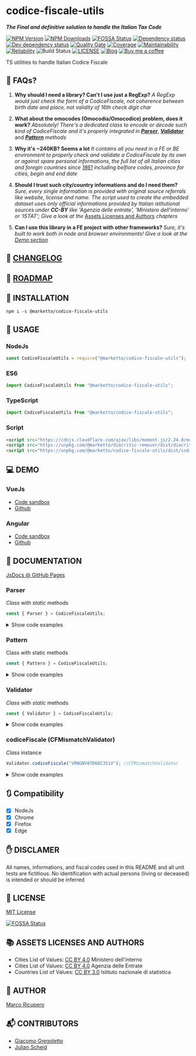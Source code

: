 # codice-fiscale-utils

**_The Final and definitive solution to handle the Italian Tax Code_**

[![NPM Version](https://img.shields.io/npm/v/@marketto/codice-fiscale-utils.svg)](https://www.npmjs.com/package/@marketto/codice-fiscale-utils)
[![NPM Downloads](https://img.shields.io/npm/dm/@marketto/codice-fiscale-utils.svg)](https://www.npmjs.com/package/@marketto/codice-fiscale-utils)
[![FOSSA Status](https://app.fossa.io/api/projects/git%2Bgithub.com%2FMarketto%2Fcodice-fiscale-utils.svg?type=shield)](https://app.fossa.io/projects/git%2Bgithub.com%2FMarketto%2Fcodice-fiscale-utils?ref=badge_shield)
[![Dependency status](https://david-dm.org/Marketto/codice-fiscale-utils.svg)](https://david-dm.org/Marketto/codice-fiscale-utils)
[![Dev dependency status](https://david-dm.org/Marketto/codice-fiscale-utils/dev-status.svg)](https://david-dm.org/Marketto/codice-fiscale-utils?type=dev)
[![Quality Gate](https://sonarcloud.io/api/project_badges/measure?project=Marketto_codice-fiscale-utils&metric=alert_status)](https://sonarcloud.io/dashboard/index/Marketto_codice-fiscale-utils)
[![Coverage](https://sonarcloud.io/api/project_badges/measure?project=Marketto_codice-fiscale-utils&metric=coverage)](https://sonarcloud.io/dashboard/index/Marketto_codice-fiscale-utils)
[![Maintainability](https://sonarcloud.io/api/project_badges/measure?project=Marketto_codice-fiscale-utils&metric=sqale_rating)](https://sonarcloud.io/dashboard/index/Marketto_codice-fiscale-utils)
[![Reliability](https://sonarcloud.io/api/project_badges/measure?project=Marketto_codice-fiscale-utils&metric=reliability_rating)](https://sonarcloud.io/dashboard/index/Marketto_codice-fiscale-utils)
![Build Status](http://ci.marketto.it/buildStatus/icon?job=codice-fiscale-utils)
[![LICENSE](https://img.shields.io/badge/licese-MIT-gold.svg)](https://github.com/Marketto/codice-fiscale-utils/blob/master/LICENSE)
[![Blog](https://img.shields.io/badge/blog-marketto-blue.svg)](http://blog.marketto.it)
[![Buy me a coffee](https://img.shields.io/badge/Ko--fi-donate-blueviolet)](https://ko-fi.com/marketto)

TS utilities to handle Italian Codice Fiscale

## 📗 FAQs?

1. **Why should I need a library? Can't I use just a RegExp?**
   _A RegExp would just check the form of a CodiceFiscale, not coherence between birth date and place, not validity of 16th check digit char_

2. **What about the omocodes (Omocodia/Omocodice) problem, does it work?**
   _Absolutely! There's a dedicated class to encode or decode such kind of CodiceFiscale and it's properly integrated in_ [**_Parser_**](#parser), [**_Validator_**](#validator) and [**_Pattern_**](#pattern) _methods_

3. **Why it's ~240KB? Seems a lot**
   _It contains all you need in a FE or BE environment to properly check and validate a CodiceFiscale by its own or against spare personal informations, the full list of all Italian cities and foregin countries since [1861](https://en.wikipedia.org/wiki/Kingdom_of_Italy) including belfiore codes, province for cities, begin and end date_

4. **Should I trust such city/country informations and do I need them?**
   _Sure, every single information is provided with original source referrals like website, license and name. The script used to create the embedded dataset uses only official informations provided by Italian istitutional sources under_ **_CC-BY_** _like 'Agenzia delle entrate', 'Ministero dell'interno' or 'ISTAT'; Give a look at the_ [Assets Licenses and Authors](#assets-licenses-and-authors) _chapters_

5. **Can I use this library in a FE project with other frameworks?**
   _Sure, it's built to work both in node and browser environments! Give a look at the [Demo section](#demo)_

## 📙 [CHANGELOG](CHANGELOG.MD)

## 🚃 [ROADMAP](ROADMAP.MD)

## 🔌 INSTALLATION

```{r, engine='bash', global_install}
npm i -s @marketto/codice-fiscale-utils
```

## 🔧 USAGE

### NodeJs

```javascript
const CodiceFiscaleUtils = require("@marketto/codice-fiscale-utils");
```

### ES6

```javascript
import CodiceFiscaleUtils from "@marketto/codice-fiscale-utils";
```

### TypeScript

```typescript
import CodiceFiscaleUtils from "@marketto/codice-fiscale-utils";
```

### Script

```html
<script src="https://cdnjs.cloudflare.com/ajax/libs/moment.js/2.24.0/moment.min.js"></script>
<script src="https://unpkg.com/@marketto/diacritic-remover/dist/diacritic-remover.bundle.min.js"></script>
<script src="https://unpkg.com/@marketto/codice-fiscale-utils/dist/codice-fiscale-utils.bundle.min.js"></script>
```

## 💻 DEMO

### VueJs

- [Code sandbox](https://codesandbox.io/s/github/Marketto/codice-fiscale-utils-vue-demo)
- [Github](https://github.com/Marketto/codice-fiscale-utils-vue-demo)

### Angular

- [Code sandbox](https://codesandbox.io/s/github/Marketto/codice-fiscale-utils-angular-demo)
- [Github](https://github.com/Marketto/codice-fiscale-utils-angular-demo)

## 📖 DOCUMENTATION

[JsDocs @ GitHub Pages](https://marketto.github.io/codice-fiscale-utils/)

### Parser

_Class_ with _static_ methods

```javascript
const { Parser } = CodiceFiscaleUtils;
```

<details>
    <summary>Show code examples</summary>

#### Parser.cfDeomocode

```javascript
Parser.cfDeomocode("KKALMNVMAPLB331Z"); //KKALMN91A30B331P
Parser.cfDeomocode("kkalmnvmaplb331z"); //kkalmn91a30b331p
```

#### Parser.cfOmocodeId

```javascript
Parser.cfOmocodeId("VRNGNYLtdsucprmt"); //127
Parser.cfOmocodeId("kkalmn91as0b331z"); //16
Parser.cfOmocodeId("kkalmn91a30b331z"); //0
```

#### Parser.cfOmocode

```javascript
Parser.cfOmocode("VRNGNY07d68c351v", 0); //VRNGNY07d68c351v
Parser.cfOmocode("VRNGNY07d68c351v", 1); //VRNGNY07d68c35Mn
Parser.cfOmocode("VRNGNY07d68c351v", 2); //VRNGNY07d68c3R1h
Parser.cfOmocode("VRNGNY07d68c351v", 3); //VRNGNY07d68c3RMz
Parser.cfOmocode("VRNGNY07d68c351v", 8); //VRNGNY07d6Uc351s
Parser.cfOmocode("VRNGNY07d68c351v", 32); //VRNGNY0Td68c351h
Parser.cfOmocode("VRNGNY07d68c351v", 127); //VRNGNYLTdSUcPRMt
//Re-omocode
Parser.cfOmocode("kkalmnvmaplb331z", 0); //kkalmn91a30b331p
Parser.cfOmocode("kkalmnvmaplb331z", 1); //kkalmn91a30b33Mh
Parser.cfOmocode("kkalmnvmaplb331z", 74); //kkalmnv1a3lb3P1t
Parser.cfOmocode("kkalmnvmaplb331z", 127); //kkalmnvmaplbPPMe
```

#### Parser.cfToLastName

```javascript
Parser.cfToLastName("WYZ"); //W*Y*Z*
```

#### Parser.cfToFirstName

```javascript
Parser.cfToFirstName("ZZZWAE"); //WAE*
```

#### Parser.cfToGender

```javascript
Parser.cfToGender("XXXYYY90B20"); //M
Parser.cfToGender("XXXYYY90B63"); //F
```

#### Parser.cfToBirthDay

```javascript
Parser.cfToBirthDay("XXXYYY90B71"); //31
```

#### Parser.cfToBirthMonth

```javascript
Parser.cfToBirthMonth("XXXYYY92C"); //2
```

#### Parser.cfToBirthYear

Parser will consider dates that can be both _19xx_ and _20xx_ as **_20xx_** if they would be valid in the last 100 years range from now

```javascript
Parser.cfToBirthYear("XXXYYY92"); //1992
Parser.cfToBirthYear("XXXYYY12"); //2012
```

#### Parser.cfToBirthDate

```javascript
const dt = Parser.cfToBirthDate("XXXYYY81A63"); //Date
dt.toJSON(); //1981-01-23T...
```

#### Parser.cfToBirthPlace

```javascript
const birthPlace = Parser.cfToBirthPlace("XXXYYY92B20H501");
/*
{
    firstName: "ROMA",
    belfioreCode: "H501",
    creationDate: Date("1884-09-10T22:00:00.000Z"),
    expirationDate: Date("9999-12-31T22:59:59.999Z"),
    province: "RM",
    dataSource: {
        "name": "Ministero dell\'Interno",
        "url": "https://developers.italia.it/en/anpr",
        "license": "cc-by-4.0",
        "licenseUrl": "https://creativecommons.org/licenses/by/4.0/legalcode.it",
        "termsAndConditions": "https://github.com/italia/anpr/blob/master/src/archivi/ANPR_archivio_comuni_legenda.md",
        "authors": "https://github.com/italia/anpr/blob/master/AUTHORS"
    }
}
*/
```

#### Parser.cfDecode

```javascript
Parser.cfDecode("VRNGNY07D68C351V");
/*
{
    lastName: 'V*R*N*',
    firstName: 'G*N*Y*',
    day: 28,
    month: 3,
    year: 2017,
    gender: 'F',
    place: 'CATANIA'
}
*/
```

#### Parser.lastNameToCf

```javascript
Parser.lastNameToCf("Rossi"); //RSS
Parser.lastNameToCf("Réno"); //RNE
Parser.lastNameToCf("Aieie"); //AIE
```

#### Parser.firstNameToCf

```javascript
Parser.firstNameToCf("Dòminique"); //DNQ
Parser.firstNameToCf("Mark"); //MRK
Parser.firstNameToCf("Tom"); //TMO
Parser.firstNameToCf("Ania"); //NAI
```

#### Parser.yearToCf

```javascript
Parser.yearToCf("1990"); //90
Parser.yearToCf(2010); //10
Parser.yearToCf("02"); //02
```

#### Parser.monthToCf

```javascript
Parser.monthToCf(0); //A
Parser.monthToCf(4); //E
Parser.monthToCf(8); //P
```

#### Parser.monthToCf

```javascript
Parser.monthToCf(0); //A
Parser.monthToCf(4); //E
Parser.monthToCf(8); //P
```

#### Parser.dayGenderToCf

```javascript
Parser.dayGenderToCf(3, "M"); //03
Parser.dayGenderToCf(7, "F"); //47
```

#### Parser.dateGenderToCf

```javascript
Parser.dateGenderToCf([2016, 3, 23], "M"); //16D23
Parser.dateGenderToCf("1987-09-22", "F"); //87P62
Parser.dateGenderToCf(new Date(2016, 2, 23, 12), "M"); //16C23
Parser.dateGenderToCf(moment(1988, 7, 3, 12), "F"); //88M43
```

#### Parser.placeToCf

```javascript
Parser.placeToCf("Bologna");
/*
{
    belfioreCode: 'A944',
    firstName: 'BOLOGNA',
    creationDate: 1861-03-16T23:00:00.000Z,
    expirationDate: 9999-12-31T22:59:59.999Z,
    dataSource: {...},
    province: 'BO'
}
*/
Parser.placeToCf([1990], "Unione Sovietica");
/*
{
    belfioreCode: 'Z135',
    firstName: 'Unione Sovietica',
    creationDate: 1860-12-31T23:00:00.000Z,
    expirationDate: 1991-12-31T22:59:59.999Z,
    dataSource: {...},
    iso3166: 'SU'
}
*/
Parser.placeToCf([2000], "Unione Sovietica"); //null
```

#### Parser.encodeCf

```javascript
Parser.encodeCf({
	lastName: "Veronesi",
	firstName: "Genny",
	year: 1907,
	month: 3,
	day: 28,
	gender: "F",
	place: "Catania",
}); //VRNGNY07D68C351V
```

</details>

### Pattern

Class with static methods

```javascript
const { Pattern } = CodiceFiscaleUtils;
```

<details>
    <summary>Show code examples</summary>

#### Pattern.cfLastName

```javascript
Pattern.cfLastName().test("KST"); //true
Pattern.cfLastName().test("AST"); //false
Pattern.cfLastName("Alex").test("KST"); //false
Pattern.cfLastName("Alex").test("LXA"); //true
```

#### Pattern.cfFirstName

```javascript
Pattern.cfFirstName().test("NIX"); //true
Pattern.cfFirstName().test("UIK"); //false
Pattern.cfFirstName("Dominique").test("DMN"); //false
Pattern.cfFirstName("Dominique").test("DNQ"); //true
```

#### Pattern.cfYear

```javascript
Pattern.cfYear().test("07"); //true
Pattern.cfYear().test("3"); //false
Pattern.cfYear(1907).test("07"); //true
Pattern.cfYear(1986).test("U6"); //true - omocode
Pattern.cfYear(1986).test("87"); //false
```

#### Pattern.cfMonth

```javascript
Pattern.cfMonth().test("C"); //true
Pattern.cfMonth().test("Z"); //false
Pattern.cfMonth(3).test("D"); //true
Pattern.cfMonth(3).test("A"); //false
```

#### Pattern.cfDay

```javascript
Pattern.cfDay().test("0M"); //true - omocode
Pattern.cfDay().test("33"); //false
Pattern.cfDay(12).test("12"); //true - male
Pattern.cfDay(12).test("52"); //true - female
Pattern.cfDay(12).test("MN"); //true - omocode
Pattern.cfDay(12).test("22"); //false
```

#### Pattern.cfDayGender

```javascript
Pattern.cfDayGender().test("0M"); //true
Pattern.cfDayGender().test("73"); //false
Pattern.cfDayGender(9, "F").test("RM"); //true
Pattern.cfDayGender(1, "F").test("41"); //true
Pattern.cfDayGender(1, "M").test("41"); //false
```

#### Pattern.cfDateGender

```javascript
Pattern.cfDateGender().test("83D22"); //true
Pattern.cfDateGender().test("83Z32"); //false
Pattern.cfDateGender([1983, 3, 22], "M").test("U3D2N"); //true
Pattern.cfDateGender("1995-05-01", "F").test("V5EQ1"); //true
Pattern.cfDateGender([1983, 3, 22], "M").test("83D62"); //false
```

#### Pattern.cfPlace

```javascript
Pattern.cfPlace().test("A662"); //true
Pattern.cfPlace().test("Z974"); //false
Pattern.cfPlace("Bari").test("H501"); //true
Pattern.cfPlace([1933], "Fiume").test("D620"); //true
Pattern.cfPlace([2000], "Fiume").test("D620"); //false - Always invalid
```

#### Pattern.codiceFiscale

```javascript
Pattern.codiceFiscale().test("VRNGNY07D68C351V"); //true
Pattern.codiceFiscale().test("MRNMIA02E45L2193"); //false
//Partial info
Pattern.codiceFiscale({
	lastName: "Veronesi",
	firstName: "Genny",
	gender: "F",
	place: "Catania",
}).test("VRNGNY97A65C351V"); //true
//Full info
Pattern.codiceFiscale({
	lastName: "Veronesi",
	firstName: "Genny",
	year: 1907,
	month: 3,
	day: 28,
	gender: "F",
	place: "Catania",
}).test("VRNGNY07D68C351V"); //true
```

#### Pattern.lastName

```javascript
Pattern.lastName().test("Kristersen"); //true
Pattern.lastName("VLD").test("Vàlidàtòr"); //true
Pattern.lastName("AIX").test("Air"); //false
```

#### Pattern.firstName

```javascript
Pattern.firstName().test("Rossi"); //true
Pattern.firstName("XYZAIE").test("Aieie"); //true
Pattern.firstName("XYZAIX").test("Air"); //false
```

#### Pattern.date

```javascript
Pattern.date().test("1995"); //true
Pattern.date().test("1985-01"); //true
Pattern.date().test("1970-03-03"); //true
Pattern.date().test("1970-03-"); //false
Pattern.date("XYZXYZ88H61").test("1988-06-21"); //true
Pattern.date("XYZXYZ92C16").test("1992-03-26"); //false
```

#### Pattern.gender

```javascript
Pattern.gender().test("F"); //true
Pattern.gender().test("X"); //false
Pattern.gender("XYZXYZ88H61").test("F"); //true
Pattern.gender("XYZXYZ88H61").test("M"); //false
```

#### Pattern.place

```javascript
Pattern.place().test("Roma"); //true
Pattern.place("XYZXYZ92C16A662").test("Bari"); //true
Pattern.place("XYZXYZ12S30A662").test("Bologna"); //false
```

</details>

### Validator

_Class_ with _static_ methods

```javascript
const { Validator } = CodiceFiscaleUtils;
```

<details>
    <summary>Show code examples</summary>

#### isLastNameValid

```javascript
Validator.isLastNameValid("Test"); //true
Validator.isLastNameValid("Tést N'àme"); //true
Validator.isLastNameValid(""); //false
Validator.isLastNameValid("@!#"); //false
```

#### isLastNameInvalid

```javascript
Validator.isLastNameInvalid("Test"); //false
Validator.isLastNameInvalid("Tést N'àme"); //false
Validator.isLastNameInvalid(""); //false
Validator.isLastNameInvalid("@!#"); //true
```

#### isFirstNameValid

```javascript
Validator.isFirstNameValid("Test"); //true
Validator.isFirstNameValid("Tést N'àme"); //true
Validator.isFirstNameValid(""); //false
Validator.isFirstNameValid("@!#"); //false
```

#### isFirstNameInvalid

```javascript
Validator.isFirstNameInvalid("Test"); //false
Validator.isFirstNameInvalid("Tést N'àme"); //false
Validator.isFirstNameInvalid(""); //false
Validator.isFirstNameInvalid("@!#"); //true
```

#### isBirthDateValid

```javascript
Validator.isBirthDateValid("1999-01-01"); //true
Validator.isBirthDateValid([1999, 0, 1]); //true
Validator.isBirthDateValid(""); //false
Validator.isBirthDateValid("2000-02-30"); //false
Validator.isBirthDateValid("No date"); //false
Validator.isBirthDateValid("@!#"); //false
```

#### isBirthDateInvalid

```javascript
Validator.isBirthDateInvalid("1999-01-01"); //false
Validator.isBirthDateInvalid([1999, 0, 1]); //false
Validator.isBirthDateInvalid(""); //false
Validator.isBirthDateInvalid("2000-02-30"); //true
Validator.isBirthDateInvalid("No date"); //true
Validator.isBirthDateInvalid("@!#"); //true
```

#### isBirthPlaceValid

```javascript
Validator.isBirthPlaceValid("Roma"); //true
Validator.isBirthPlaceValid("H501"); //true
Validator.isBirthPlaceValid(""); //false
Validator.isBirthPlaceValid("Moon"); //false
//With scoped BelfioreConnector
//By places active at the given date
Validator.isBirthPlaceValid("Unione sovietica", Belfiore.active()); //false
Validator.isBirthPlaceValid("Federazione Russa", Belfiore.active()); //true
Validator.isBirthPlaceValid("Unione sovietica", Belfiore.active([1980])); //true
Validator.isBirthPlaceValid("Federazione Russa", Belfiore.active([1980])); //false
//By places active from a given date
Validator.isBirthPlaceValid("Unione sovietica", Belfiore.from()); //false
Validator.isBirthPlaceValid("Federazione Russa", Belfiore.from()); //true
Validator.isBirthPlaceValid("Unione sovietica", Belfiore.from([1980])); //true
Validator.isBirthPlaceValid("Federazione Russa", Belfiore.from([1980])); //true
//By cities
Validator.isBirthPlaceValid("Francia", Belfiore.cities); //false
Validator.isBirthPlaceValid("A662", Belfiore.cities); //true
//By countries
Validator.isBirthPlaceValid("Belgio", Belfiore.countries); //true
//By province
Validator.isBirthPlaceValid("Vibo Valentia", Belfiore.byProvince("VV")); //true
Validator.isBirthPlaceValid("H501", Belfiore.byProvince("VV")); //false
```

#### isBirthPlaceInvalid

```javascript
Validator.isBirthPlaceInvalid("Roma"); //false
Validator.isBirthPlaceInvalid("H501"); //false
Validator.isBirthPlaceInvalid(""); //false
Validator.isBirthPlaceInvalid("Moon"); //true
//With scoped BelfioreConnector
//By places active at the given date
Validator.isBirthPlaceInvalid("Unione sovietica", Belfiore.active()); //true
Validator.isBirthPlaceInvalid("Federazione Russa", Belfiore.active()); //false
Validator.isBirthPlaceInvalid("Unione sovietica", Belfiore.active([1980])); //false
Validator.isBirthPlaceInvalid("Federazione Russa", Belfiore.active([1980])); //true
//By places active from a given date
Validator.isBirthPlaceInvalid("Unione sovietica", Belfiore.from()); //true
Validator.isBirthPlaceInvalid("Federazione Russa", Belfiore.from()); //false
Validator.isBirthPlaceInvalid("Unione sovietica", Belfiore.from([1980])); //false
Validator.isBirthPlaceInvalid("Federazione Russa", Belfiore.from([1980])); //false
//By cities
Validator.isBirthPlaceInvalid("Francia", Belfiore.cities); //true
Validator.isBirthPlaceInvalid("A662", Belfiore.cities); //false
//By countries
Validator.isBirthPlaceInvalid("Belgio", Belfiore.countries); //false
//By province
Validator.isBirthPlaceInvalid("Vibo Valentia", Belfiore.byProvince("VV")); //false
Validator.isBirthPlaceInvalid("H501", Belfiore.byProvince("VV")); //true
```

#### birthDatePlaceMatch

```javascript
Validator.birthDatePlaceMatch(
	"1990-05-21",
	"Repubblica Socialista Federale di Jugoslavia"
); //true
Validator.birthDatePlaceMatch(
	new Date(),
	"Repubblica Socialista Federale di Jugoslavia"
); //false
Validator.birthDatePlaceMatch("1988-03-11", "Roma"); //true
Validator.birthDatePlaceMatch(new Date(), "Roma"); //true
Validator.birthDatePlaceMatch(new Date(), ""); //false
Validator.birthDatePlaceMatch("", "Palermo"); //false
Validator.birthDatePlaceMatch("", ""); //false
```

#### birthDatePlaceMismatch

```javascript
Validator.birthDatePlaceMismatch(
	"1990-05-21",
	"Repubblica Socialista Federale di Jugoslavia"
); //false
Validator.birthDatePlaceMismatch(
	new Date(),
	"Repubblica Socialista Federale di Jugoslavia"
); //true
Validator.birthDatePlaceMismatch("1988-03-11", "Roma"); //false
Validator.birthDatePlaceMismatch(new Date(), "Roma"); //false
Validator.birthDatePlaceMismatch(new Date(), ""); //false
Validator.birthDatePlaceMismatch("", "Palermo"); //false
Validator.birthDatePlaceMismatch("", ""); //false
```

#### matchPersonalInfo

```javascript
Validator.codiceFiscale("VRNGNY07D68C351V").matchPersonalInfo({
	day: 28,
	firstName: "Génny",
	gender: "F",
	lastName: "Verònesi",
	month: 3,
	place: "Catania",
	year: 1907,
}); //true

Validator.codiceFiscale("VRNGNY07D68C351V").mismatchPersonalInfo({
	day: 28,
	firstName: "Génny",
	gender: "F",
	lastName: "Verònesi",
	month: 3,
	place: "Firenze",
	year: 1907,
}); //false
```

#### mismatchPersonalInfo

```javascript
Validator.codiceFiscale("VRNGNY07D68C351V").mismatchPersonalInfo({
	day: 28,
	firstName: "Génny",
	gender: "F",
	lastName: "Verònesi",
	month: 3,
	place: "Catania",
	year: 1907,
}); //false

Validator.codiceFiscale("VRNGNY07D68C351V").mismatchPersonalInfo({
	day: 28,
	firstName: "Génny",
}); //false
```

</details>

### codiceFiscale (CFMismatchValidator)

_Class_ instance

```javascript
Validator.codiceFiscale("VRNGNY07D68C351V"); //CFMismatchValidator
```

<details>
    <summary>Show code examples</summary>

#### valid

```javascript
Validator.codiceFiscale("VRNGNY07D68C351V").valid; //true
Validator.codiceFiscale("MRNMIA02E45L219X").valid; //true
Validator.codiceFiscale("GSTPPP31C06D620Z").valid; //true
Validator.codiceFiscale("VRNGNY07D68C351K").valid; //false - invalid check digit
Validator.codiceFiscale("GSTPPP99C06D620V").valid; //false - invalid birth date/place
Validator.codiceFiscale("").valid; //false - empty cf
```

#### invalid

```javascript
Validator.codiceFiscale("VRNGNY07D68C351V").invalid; //false - OK
Validator.codiceFiscale("MRNMIA02E45L219X").invalid; //false - OK
Validator.codiceFiscale("GSTPPP31C06D620Z").invalid; //false - OK
Validator.codiceFiscale("VRNGNY07D68C351K").invalid; //true - invalid check digit
Validator.codiceFiscale("GSTPPP99C06D620V").invalid; //true - invalid birth date/place
Validator.codiceFiscale("").invalid; //false - empty cf is not invalid!
```

#### matchLastName

```javascript
Validator.codiceFiscale("VRNGNY07D68C351V").matchLastName("Vareni"); //true
Validator.codiceFiscale("VRN").matchLastName("Vareni"); //true
Validator.codiceFiscale("").matchLastName("Vareni"); //false
Validator.codiceFiscale("VRNGNY07D68C351V").matchLastName("John"); //false
Validator.codiceFiscale("VRNGNY07D68C351V").matchLastName("V"); //false
Validator.codiceFiscale("VRNGNY07D68C351V").matchLastName(""); //false
```

#### mismatchLastName

```javascript
Validator.codiceFiscale("VRNGNY07D68C351V").mismatchLastName("Vareni"); //false
Validator.codiceFiscale("VRN").mismatchLastName("Vareni"); //false
Validator.codiceFiscale("").mismatchLastName("Vareni"); //false
Validator.codiceFiscale("VRNGNY07D68C351V").mismatchLastName("John"); //true
Validator.codiceFiscale("VRNGNY07D68C351V").mismatchLastName("V"); //true
Validator.codiceFiscale("VRNGNY07D68C351V").mismatchLastName(""); //false
```

#### matchFirstName

```javascript
Validator.codiceFiscale("VRNGNY07D68C351V").matchFirstName("Genny"); //true
Validator.codiceFiscale("VRNGNY").matchFirstName("Genny"); //true
Validator.codiceFiscale("").matchFirstName("Genny"); //false
Validator.codiceFiscale("VRNGNY07D68C351V").matchFirstName("John"); //false
Validator.codiceFiscale("VRNGNY07D68C351V").matchFirstName("G"); //false
Validator.codiceFiscale("VRNGNY07D68C351V").matchFirstName(""); //false
```

#### mismatchFirstName

```javascript
Validator.codiceFiscale("VRNGNY07D68C351V").mismatchFirstName("Genny"); //false
Validator.codiceFiscale("VRN").mismatchFirstName("Genny"); //false
Validator.codiceFiscale("").mismatchFirstName("Genny"); //false
Validator.codiceFiscale("VRNGNY07D68C351V").mismatchFirstName("John"); //true
Validator.codiceFiscale("VRNGNY07D68C351V").mismatchFirstName("G"); //true
Validator.codiceFiscale("VRNGNY07D68C351V").mismatchFirstName(""); //false
```

#### matchBirthDate

```javascript
Validator.codiceFiscale("VRNGNY07D68C351V").matchBirthDate("2007-04-28"); //true
Validator.codiceFiscale("VRNGNY07D68").matchBirthDate("2007-04-28"); //true
Validator.codiceFiscale("").matchBirthDate("2007-04-28"); //false
Validator.codiceFiscale("VRNGNY07D68C351V").matchBirthDate("2008-02-16"); //false
Validator.codiceFiscale("VRNGNY07D68C351V").matchBirthDate(""); //false
```

#### mismatchBirthDate

```javascript
Validator.codiceFiscale("VRNGNY07D68C351V").mismatchBirthDate("2007-04-28"); //false
Validator.codiceFiscale("VRNGNY07D68").mismatchBirthDate("2007-04-28"); //false
Validator.codiceFiscale("").mismatchBirthDate("2007-04-28"); //false
Validator.codiceFiscale("VRNGNY07D68C351V").mismatchBirthDate("2008-02-16"); //true
Validator.codiceFiscale("VRNGNY07D68C351V").mismatchBirthDate(""); //false
```

#### matchGender

```javascript
Validator.codiceFiscale("VRNGNY07D68C351V").matchGender("F"); //true
Validator.codiceFiscale("VRNGNY07D68").matchGender("F"); //true
Validator.codiceFiscale("VRNGNY07D6").matchGender("F"); //true
Validator.codiceFiscale("").matchGender("F"); //false
Validator.codiceFiscale("VRNGNY07D68C351V").matchGender("M"); //false
Validator.codiceFiscale("VRNGNY07D68C351V").matchGender(""); //false
```

#### mismatchGender

```javascript
Validator.codiceFiscale("VRNGNY07D68C351V").mismatchGender("F"); //false
Validator.codiceFiscale("VRNGNY07D68").mismatchGender("F"); //false
Validator.codiceFiscale("VRNGNY07D6").mismatchGender("F"); //false
Validator.codiceFiscale("").mismatchGender("F"); //false
Validator.codiceFiscale("VRNGNY07D68C351V").mismatchGender("M"); //true
Validator.codiceFiscale("VRNGNY07D68C351V").mismatchGender(""); //false
```

#### matchBirthPlace

```javascript
Validator.codiceFiscale("VRNGNY07D68C351V").matchBirthPlace("CATANIA"); //true
Validator.codiceFiscale("VRNGNY07D68C351").matchBirthPlace("CATANIA"); //true
Validator.codiceFiscale("").matchBirthPlace("CATANIA"); //false
Validator.codiceFiscale("VRNGNY07D68C351V").matchBirthPlace("ROMA"); //false
Validator.codiceFiscale("VRNGNY07D68C351V").matchBirthPlace(""); //false
```

#### mismatchBirthPlace

```javascript
Validator.codiceFiscale("VRNGNY07D68C351V").mismatchBirthPlace("CATANIA"); //false
Validator.codiceFiscale("VRNGNY07D68C351").mismatchBirthPlace("CATANIA"); //false
Validator.codiceFiscale("").mismatchBirthPlace("CATANIA"); //false
Validator.codiceFiscale("VRNGNY07D68C351V").mismatchBirthPlace("ROMA"); //true
Validator.codiceFiscale("VRNGNY07D68C351V").mismatchBirthPlace(""); //false
```

</details>

## 🔃 Compatibility

- [x] NodeJs
- [x] Chrome
- [x] Firefox
- [x] Edge

## ✋ DISCLAMER

All names, informations, and fiscal codes used in this README and all unit tests are fictitious.
No identification with actual persons (living or deceased) is intended or should be inferred

## 📜 LICENSE

[MIT License](LICENSE)

[![FOSSA Status](https://app.fossa.io/api/projects/git%2Bgithub.com%2FMarketto%2Fcodice-fiscale-utils.svg?type=large)](https://app.fossa.io/projects/git%2Bgithub.com%2FMarketto%2Fcodice-fiscale-utils?ref=badge_large)

## 📚 ASSETS LICENSES AND AUTHORS

- Cities List of Values: [CC BY 4.0](asset/MINISTERO_DELL_INTERNO.LICENSE) Ministero dell'interno
- Cities List of Values: [CC BY 4.0](asset/AGENZIA_DELLE_ENTRATE.LICENSE) Agenzia delle Entrate
- Countries List of Values: [CC BY 3.0](asset/ISTITUTO_NAZIONALE_DI_STATISTICA.LICENSE) Istituto nazionale di statistica

## 📝 AUTHOR

[Marco Ricupero](mailto:marco.ricupero@gmail.com)

## 📬 CONTRIBUTORS

- [Giacomo Gregoletto](https://github.com/greguz)
- [Julian Scheid](https://github.com/jscheid)
